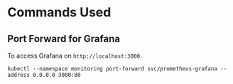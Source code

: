 # Commands Used

## Port Forward for Grafana

To access Grafana on `http://localhost:3000`.

```
kubectl --namespace monitoring port-forward svc/prometheus-grafana --address 0.0.0.0 3000:80
```

